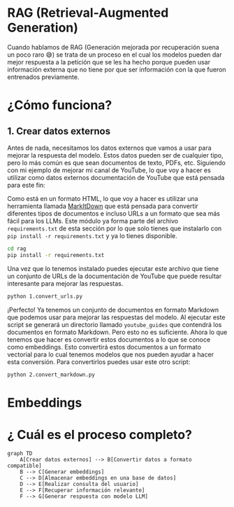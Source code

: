 # RAG (Retrieval-Augmented Generation)

Cuando hablamos de RAG (Generación mejorada por recuperación suena un poco raro 😅) se trata de un proceso en el cual los modelos pueden dar mejor respuesta a la petición que se les ha hecho porque pueden usar información externa que no tiene por que ser información con la que fueron entrenados previamente.


# ¿Cómo funciona?

## 1. Crear datos externos

Antes de nada, necesitamos los datos externos que vamos a usar para mejorar la respuesta del modelo. Estos datos pueden ser de cualquier tipo, pero lo más común es que sean documentos de texto, PDFs, etc. Siguiendo con mi ejemplo de mejorar mi canal de YouTube, lo que voy a hacer es utilizar como datos externos documentación de YouTube que está pensada para este fin: 

Como está en un formato HTML, lo que voy a hacer es utilizar una herramienta llamada [MarkItDown](https://github.com/microsoft/markitdown) que está pensada para convertir diferentes tipos de documentos e incluso URLs a un formato que sea más fácil para los LLMs. Este módulo ya forma parte del archivo `requirements.txt` de esta sección por lo que solo tienes que instalarlo con `pip install -r requirements.txt` y ya lo tienes disponible.

```bash
cd rag
pip install -r requirements.txt
```

Una vez que lo tenemos instalado puedes ejecutar este archivo que tiene un conjunto de URLs de la documentación de YouTube que puede resultar interesante para mejorar las respuestas.

```bash
python 1.convert_urls.py
```

¡Perfecto! Ya tenemos un conjunto de documentos en formato Markdown que podemos usar para mejorar las respuestas del modelo. Al ejecutar este script se generará un directorio llamado `youtube_guides` que contendrá los documentos en formato Markdown. Pero esto no es suficiente. Ahora lo que tenemos que hacer es convertir estos documentos a lo que se conoce como embeddings. Esto convertirá estos documentos a un formato vectorial para lo cual tenemos modelos que nos pueden ayudar a hacer esta conversión. Para convertirlos puedes usar este otro script:

```bash
python 2.convert_markdown.py
```







# Embeddings




# ¿ Cuál es el proceso completo?

```mermaid
graph TD
    A[Crear datos externos] --> B[Convertir datos a formato compatible]
    B --> C[Generar embeddings]
    C --> D[Almacenar embeddings en una base de datos]
    D --> E[Realizar consulta del usuario]
    E --> F[Recuperar información relevante]
    F --> G[Generar respuesta con modelo LLM]
```





